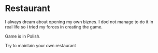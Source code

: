 # Restaurant

I always dream about opening my own biznes. I dod not manage to do it in real life so i tried my forces in creating the game.

Game is in Polish.

 Try to maintain your own restaurant
